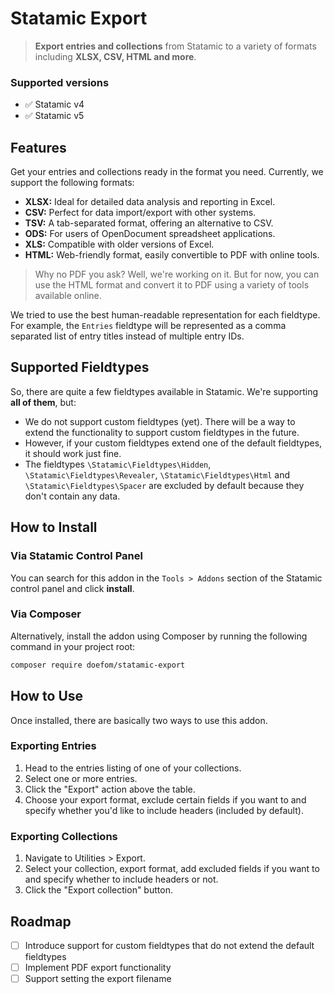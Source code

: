 # Statamic Export

> **Export entries and collections** from Statamic to a variety of formats including **XLSX, CSV, HTML and more**.

### Supported versions
- ✅ Statamic v4
- ✅ Statamic v5

## Features

Get your entries and collections ready in the format you need. Currently, we support the following formats:

- **XLSX:** Ideal for detailed data analysis and reporting in Excel.
- **CSV:** Perfect for data import/export with other systems.
- **TSV:** A tab-separated format, offering an alternative to CSV.
- **ODS:** For users of OpenDocument spreadsheet applications.
- **XLS:** Compatible with older versions of Excel.
- **HTML:** Web-friendly format, easily convertible to PDF with online tools.

> Why no PDF you ask? Well, we're working on it. But for now, you can use the HTML format and convert it to PDF using a
> variety of tools available online.

We tried to use the best human-readable representation for each fieldtype. For example, the `Entries` fieldtype will be
represented as a comma separated list of entry titles instead of multiple entry IDs.

## Supported Fieldtypes

So, there are quite a few fieldtypes available in Statamic. We're supporting **all of them**, but:

- We do not support custom fieldtypes (yet). There will be a way to extend the functionality to support custom
  fieldtypes in the future.
- However, if your custom fieldtypes extend one of the default fieldtypes, it should work just fine.
- The fieldtypes `\Statamic\Fieldtypes\Hidden`, `\Statamic\Fieldtypes\Revealer`, `\Statamic\Fieldtypes\Html`
  and `\Statamic\Fieldtypes\Spacer` are excluded by default because they don't contain any data.

## How to Install

### Via Statamic Control Panel

You can search for this addon in the `Tools > Addons` section of the Statamic control panel and click **install**.

### Via Composer

Alternatively, install the addon using Composer by running the following command in your project root:

``` bash
composer require doefom/statamic-export
```

## How to Use

Once installed, there are basically two ways to use this addon.

### Exporting Entries

1. Head to the entries listing of one of your collections.
2. Select one or more entries.
3. Click the "Export" action above the table.
4. Choose your export format, exclude certain fields if you want to and specify whether you'd like to include headers (included by default).

### Exporting Collections

1. Navigate to Utilities > Export.
2. Select your collection, export format, add excluded fields if you want to and specify whether to include headers or not.
3. Click the "Export collection" button.

## Roadmap

- [ ] Introduce support for custom fieldtypes that do not extend the default fieldtypes
- [ ] Implement PDF export functionality
- [ ] Support setting the export filename
